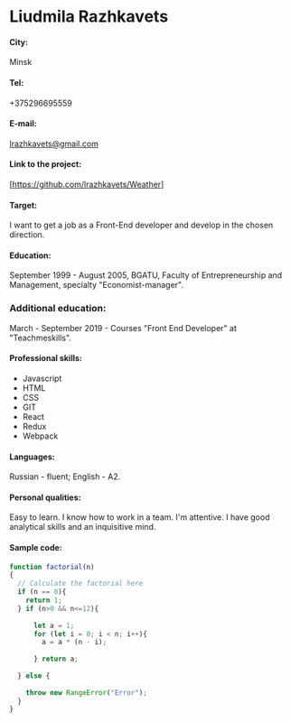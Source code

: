 # Liudmila Razhkavets
#### City:
Minsk

#### Tel:
+375296695559

#### E-mail:
lrazhkavets@gmail.com

#### Link to the project:
[https://github.com/lrazhkavets/Weather]

#### Target:
I want to get a job as a Front-End developer and develop in the chosen direction.

#### Education:
September 1999 - August 2005, BGATU, Faculty of Entrepreneurship and Management, specialty "Economist-manager".

### Additional education:
March - September 2019 - Courses "Front End Developer" at "Teachmeskills".

#### Professional skills:
* Javascript
* HTML 
* CSS
* GIT
* React
* Redux
* Webpack

#### Languages:
Russian - fluent;
English - A2.

#### Personal qualities:
Easy to learn. I know how to work in a team. I'm attentive. I have good analytical skills and an inquisitive mind.

#### Sample code:
```JavaScript
function factorial(n)
{
  // Calculate the factorial here
  if (n == 0){
    return 1;
  } if (n>0 && n<=12){
    
      let a = 1;
      for (let i = 0; i < n; i++){
        a = a * (n - i);
        
      } return a;
     
  } else {
    
    throw new RangeError("Error");
  }
}
```
